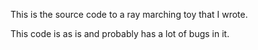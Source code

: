 This is the source code to a ray marching toy that I wrote.

This code is as is and probably has a lot of bugs in it.